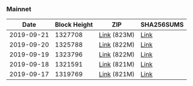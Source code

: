 ### Mainnet

|    Date    | Block Height | ZIP | SHA256SUMS |
| ---------- | ------------ | --- | ---------- |
| 2019-09-21 | 1327708 | [Link](https://s3-ap-southeast-2.amazonaws.com/ion-bootstrap/mainnet/2019-09-21/bootstrap.dat.zip) (823M) | [Link](https://s3-ap-southeast-2.amazonaws.com/ion-bootstrap/mainnet/2019-09-21/SHA256SUMS) |
| 2019-09-20 | 1325788 | [Link](https://s3-ap-southeast-2.amazonaws.com/ion-bootstrap/mainnet/2019-09-20/bootstrap.dat.zip) (822M) | [Link](https://s3-ap-southeast-2.amazonaws.com/ion-bootstrap/mainnet/2019-09-20/SHA256SUMS) |
| 2019-09-19 | 1323796 | [Link](https://s3-ap-southeast-2.amazonaws.com/ion-bootstrap/mainnet/2019-09-19/bootstrap.dat.zip) (822M) | [Link](https://s3-ap-southeast-2.amazonaws.com/ion-bootstrap/mainnet/2019-09-19/SHA256SUMS) |
| 2019-09-18 | 1321591 | [Link](https://s3-ap-southeast-2.amazonaws.com/ion-bootstrap/mainnet/2019-09-18/bootstrap.dat.zip) (821M) | [Link](https://s3-ap-southeast-2.amazonaws.com/ion-bootstrap/mainnet/2019-09-18/SHA256SUMS) |
| 2019-09-17 | 1319769 | [Link](https://s3-ap-southeast-2.amazonaws.com/ion-bootstrap/mainnet/2019-09-17/bootstrap.dat.zip) (821M) | [Link](https://s3-ap-southeast-2.amazonaws.com/ion-bootstrap/mainnet/2019-09-17/SHA256SUMS) |
